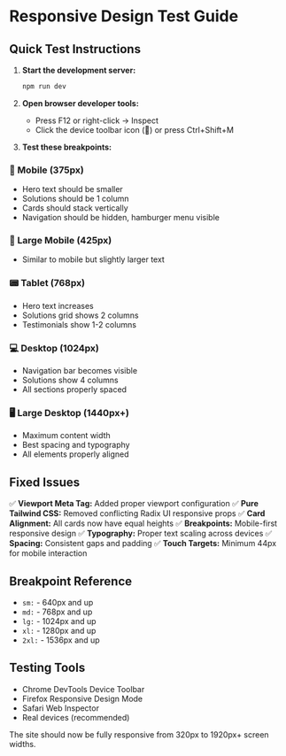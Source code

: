 # Responsive Design Test Guide

## Quick Test Instructions

1. **Start the development server:**
   ```bash
   npm run dev
   ```

2. **Open browser developer tools:**
   - Press F12 or right-click → Inspect
   - Click the device toolbar icon (📱) or press Ctrl+Shift+M

3. **Test these breakpoints:**

### 📱 Mobile (375px)
- Hero text should be smaller
- Solutions should be 1 column
- Cards should stack vertically
- Navigation should be hidden, hamburger menu visible

### 📱 Large Mobile (425px) 
- Similar to mobile but slightly larger text

### 📟 Tablet (768px)
- Hero text increases
- Solutions grid shows 2 columns
- Testimonials show 1-2 columns

### 💻 Desktop (1024px)
- Navigation bar becomes visible
- Solutions show 4 columns
- All sections properly spaced

### 🖥️ Large Desktop (1440px+)
- Maximum content width
- Best spacing and typography
- All elements properly aligned

## Fixed Issues

✅ **Viewport Meta Tag:** Added proper viewport configuration
✅ **Pure Tailwind CSS:** Removed conflicting Radix UI responsive props
✅ **Card Alignment:** All cards now have equal heights
✅ **Breakpoints:** Mobile-first responsive design
✅ **Typography:** Proper text scaling across devices
✅ **Spacing:** Consistent gaps and padding
✅ **Touch Targets:** Minimum 44px for mobile interaction

## Breakpoint Reference

- `sm:` - 640px and up
- `md:` - 768px and up  
- `lg:` - 1024px and up
- `xl:` - 1280px and up
- `2xl:` - 1536px and up

## Testing Tools

- Chrome DevTools Device Toolbar
- Firefox Responsive Design Mode  
- Safari Web Inspector
- Real devices (recommended)

The site should now be fully responsive from 320px to 1920px+ screen widths.